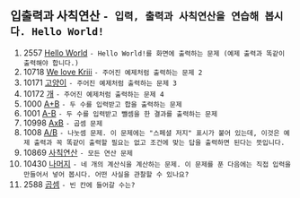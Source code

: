 입출력과 사칙연산 ```- 입력, 출력과 사칙연산을 연습해 봅시다. Hello World!```
---
1. 2557 [Hello World](https://www.acmicpc.net/problem/2557)
    ```- Hello World!를 화면에 출력하는 문제 (예제 출력과 똑같이 출력해야 합니다.)```
2. 10718 [We love Kriii](https://www.acmicpc.net/problem/10718)
    ```- 주어진 예제처럼 출력하는 문제 2```
3. 10171 [고양이](https://www.acmicpc.net/problem/10171)
    ```- 주어진 예제처럼 출력하는 문제 3```
4. 10172 [개](https://www.acmicpc.net/problem/10172)
    ```- 주어진 예제처럼 출력하는 문제 4```
5. 1000 [A+B](https://www.acmicpc.net/problem/1000)
    ```- 두 수를 입력받고 합을 출력하는 문제```
6. 1001 [A-B](https://www.acmicpc.net/problem/1001)
    ```- 두 수를 입력받고 뺄셈을 한 결과를 출력하는 문제```
7. 10998 [AxB](https://www.acmicpc.net/problem/10998)
    ```- 곱셈 문제```
8. 1008 [A/B](https://www.acmicpc.net/problem/1008)
    ```- 나눗셈 문제. 이 문제에는 "스페셜 저지" 표시가 붙어 있는데, 이것은 예제 출력과 꼭 똑같이 출력할 필요는 없고 조건에 맞는 답을 출력하면 된다는 뜻입니다.```
9. 10869	[사칙연산](https://www.acmicpc.net/problem/10869)
    ```- 모든 연산 문제```
10. 10430	[나머지](https://www.acmicpc.net/problem/10430)
    ```- 네 개의 계산식을 계산하는 문제. 이 문제를 푼 다음에는 직접 입력을 만들어서 넣어 봅시다. 어떤 사실을 관찰할 수 있나요?```
11. 2588	[곱셈](https://www.acmicpc.net/problem/2588)
    ```- 빈 칸에 들어갈 수는?```
